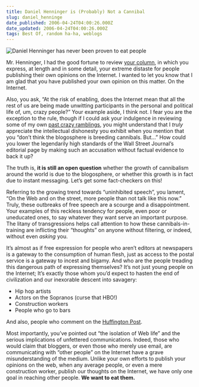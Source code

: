 ```yaml
---
title: Daniel Henninger is (Probably) Not a Cannibal
slug: daniel_henninge
date_published: 2006-04-24T04:00:26.000Z
date_updated: 2006-04-24T04:00:26.000Z
tags: Best Of, random ha-ha, weblogs
---
```


![Daniel Henninger has never been proven to eat people](http://www.dashes.com/anil/images/daniel-henninger.jpg)

Mr. Henninger, I had the good fortune to review [your column](http://www.opinionjournal.com/columnists/dhenninger/?id=110008265), in which you express, at length and in some detail, your extreme distaste for people publishing their own opinions on the Internet. I wanted to let you know that I am glad that you have published your own opinion on this matter. On the Internet.

Also, you ask, “At the risk of enabling, does the Internet mean that all the rest of us are being made unwitting participants in the personal and political life of, um, crazy people?” Your example aside, I think not. I fear you are the exception to the rule, though if I could ask your indulgence in reviewing some of my own [past crazy ramblings](http://www.dashes.com/anil/2005/05/24/behold_intelle), you might understand that I *truly* appreciate the intellectual dishonesty you exhibit when you mention that you “don’t think the blogosphere is breeding cannibals. But…” How could you lower the legendarily high standards of the Wall Street Journal’s editorial page by making such an accusation without factual evidence to back it up?

The truth is, **it is still an open question** whether the growth of cannibalism around the world is due to the blogosphere, or whether this growth is in fact due to instant messaging. Let’s get some fact-checkers on this!

Referring to the growing trend towards “uninhibited speech”, you lament, “On the Web and on the street, more people than not talk like this now.” Truly, these outbreaks of free speech are a scourge and a disappointment. Your examples of this reckless tendency for people, even poor or uneducated ones, to say whatever they want serve an important purpose. The litany of transgressions helps call attention to how these cannibals-in-training are inflicting their “thoughts” on anyone without filtering, or indeed, without even *asking* you.

It’s almost as if free expression for people who aren’t editors at newspapers is a gateway to the consumption of human flesh, just as access to the postal service is a gateway to incest and bigamy. And who are the people treading this dangerous path of expressing themselves? It’s not just young people on the Internet; It’s exactly those whom you’d expect to hasten the end of civilization and our inexorable descent into savagery:

- Hip hop artists
- Actors on the Sopranos (curse that HBO!)
- Construction workers
- People who go to bars

And also, people who comment on the [Huffington Post](http://www.huffingtonpost.com/).

Most importantly, you’ve pointed out “the isolation of Web life” and the serious implications of unfettered communications. Indeed, those who would claim that bloggers, or even those who merely use email, are communicating with “other people” on the Internet have a grave misunderstanding of the medium. Unlike your own efforts to publish your opinions on the web, when any average people, or even a mere construction worker, publish our thoughts on the Internet, we have only one goal in reaching other people.
**We want to eat them.**
